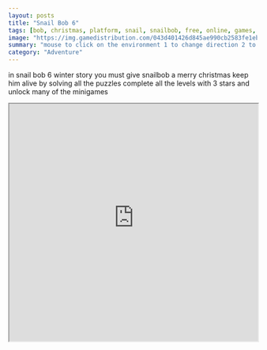 ```yaml
---
layout: posts
title: "Snail Bob 6"
tags: [bob, christmas, platform, snail, snailbob, free, online, games, oyna, game, free, games, play, play, games]
image: "https://img.gamedistribution.com/043d401426d845ae990cb2583fe1ebff.jpg"
summary: "mouse to click on the environment 1 to change direction 2 to speed up  free online games oyna game free games play play games"
category: "Adventure"
---
```


in snail bob 6 winter story you must give snailbob a merry christmas keep him alive by solving all the puzzles complete all the levels with 3 stars and unlock many of the minigames

<iframe width="100%" height="480px;" src="https://html5.gamedistribution.com/043d401426d845ae990cb2583fe1ebff/"></iframe>